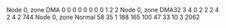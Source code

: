Node 0, zone      DMA      0      0      0      0      0      0      0      0      1      2      2 
Node 0, zone    DMA32      3      4      0      2      2      2      4      2      4      2    744 
Node 0, zone   Normal     58     35      1    188    165    100     47     33     10      3   2062 
